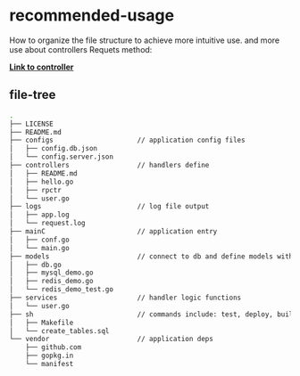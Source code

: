 # recommended-usage

How to organize the file structure to achieve more intuitive use. and more use about controllers Requets method: 

**[Link to controller](https://github.com/yeqown/gweb-usage-smaples/tree/master/recommended-usage/controllers)**

## file-tree
```sh
.
├── LICENSE
├── README.md
├── configs                     // application config files
│   ├── config.db.json
│   └── config.server.json
├── controllers                 // handlers define
│   ├── README.md
│   ├── hello.go
│   ├── rpctr
│   └── user.go
├── logs                        // log file output
│   ├── app.log
│   └── request.log
├── mainC                       // application entry
│   ├── conf.go
│   └── main.go
├── models                      // connect to db and define models with orm
│   ├── db.go
│   ├── mysql_demo.go
│   ├── redis_demo.go
│   └── redis_demo_test.go
├── services                    // handler logic functions
│   └── user.go
├── sh                          // commands include: test, deploy, build (provides by Makefile)
│   ├── Makefile
│   └── create_tables.sql
└── vendor                      // application deps
    ├── github.com
    ├── gopkg.in
    └── manifest
```